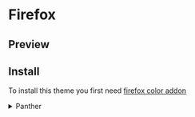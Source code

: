 # Firefox
## Preview

## Install
To install this theme you first need [firefox color addon](https://addons.mozilla.org/en-US/firefox/addon/firefox-color/)

<details>
<summary>Panther</summary>
    
- [Banana](https://color.firefox.com/?theme=XQAAAAKdAwAAAAAAAABBqYhm849SCicxcUUSqiuG_ebZUZXOFqk0gZZBYio2XBb7rCnE_CoWdpIQ2-uV_KYCOlKGz_YwbSUYCyYnXz5H2ojb6s9qjvzD3_b0kmUrXBgX3q0_2SidV4ksgNQ00mHcNJz8gGd73OnRdA66KAIvAUWIfVM3TF5HZwIx7n08EH5dnr9J6Eo1XzVt0SSftHKr2T-tLtIetVr9qWHSJ2Y_WvVYZmOX4pjdna6D8hGs9xenmgdMEkvrwJBWCxVV6sXzjzr9b6KRrieXK2pLyvlMSqwslc8bS6Z7QTOJ8UE36CeNzOmXM5KbG9E3HR3VTqOGyc7DkPlEZnPxn3XSIQSwY_l4kyl40F33b0Z1ktbgyuXvrvDzFh593RsOqLQ0HuSdmH9vYyp54fiENZFx8Zg9-l2GJZj81_uN3L9_9TnhbUgwPz3qTD6eqxIepbnoycyXKYF994cu2hv_4lzIgg)

- [Tangerine](https://color.firefox.com/?theme=XQAAAAKqAwAAAAAAAABBqYhm849SCicxcUUSqiuG_ebZUZXOFqoy4fOEEa6HqFhKZQcVH9c1EJUT_-oiayS5sx5KY6a6WyuNs6E-gSH9DB9l61c2k9X2KZRsO5AZVrLOY0EVwfQqG9ZlRV-rBiRU2SagBE-bNVTG0kzC0cEkhbX8Pxo1B_SueHja-wSssg1-TvgttUfcLXeO4MzoovE2ZuW5S1AobzZ4QTLZa4ewpaCI1JOm_8UPBmDsdcsPmk8_tF6PlmT2AqTeexgCsx9iiXoIwo7_uoKib_qYsmNmW2MdwqwA2l0ArXgV8jDNpafyyGsERMEYk-_wrbHniUF_o18QPtlkj2cQN0jU4usVl47NUtnB2v1sgaIJZ8U6fhP6JLWBVKF2wY0LDdNeLLq0QzMa5ZgQm2wPOijmhc39GptM0tDnztsomJlwRbK3jZXG2BcwbA_uqjhX3Lh-8CTGCXdO-oJud9HZSTbrK_33d4HQ)
  
- [Cherry](https://color.firefox.com/?theme=XQAAAAKqAwAAAAAAAABBqYhm849SCicxcUUSqiuG_ebZUZXOFqoy4fOEEa6HqFhKZQcVH9c1EJUT_-oiaflkurZSTnZB3tWVxBXA7OBAeBMzyPIYNgXFX35UHYCDnKKVhMq9mxcUOxBurAWDeej1VE4K-ikkfK2DFCBQGwawAF4iTwYGMgCorPvpcOxQReKMzP4HWv2X1MH4uq0kAyr2ZCJw9b82iLekcmYxhi-T3v4bz7M1b0JebH1TM_eJ15y8uQFhiL8UFneDa-HM49rCg7Wk8MkLNJ0PNiU2-lLBWQXIaZZhF0wtlDjExCB10W6WaDiRArIQTRkG9a-yrPAJBPBG_6b8skc32xyKjFD9MZnHi4RdMVPtS7sc7odj0C9_-xkNBbs-DAj9CZEykbK8L6gpmrV4oS_pipp0o2wL3Vu-JfyVSA5fl9y_XR8RO-rmPcZjN8pyvz3PiYlrm7pnrvJGnoybe22fUZJdtP_4SZ49)

- [Kiwi](https://color.firefox.com/?theme=XQAAAAKqAwAAAAAAAABBqYhm849SCicxcUUSqiuG_ebZUZXOFqoy4fOEEa6HqFhKZQcVH9c1EJUR1oa9_2z2yUk1-Jire_v7DWGty4CKwvHi_VdkyKQaAFh6NJZyuuZBrTfEXIAcs4_cHd8ZXQZAPFEggELBTiKmkJc1pf8S1AXF8ASI_LTJKF1xjOqGsmtww2AUqg1NWYXXXnLVL_DO4cqlAdanzrow3FL1oU_JVfEz8alMpGgN2yBLWEBSezy5fDmwoJoWlG8zBF_5giEi1wkvcJ-Y7G45k3Tcj0xU_D9rOD6L7aU3z2gZODXIw06VHl9-hIbDuysR4gQ87q3he8lTw7EuB4uAFSB5LzQdyTDlOyAF1tPDmJuVqjv_psey2up0_ENJ6-65jOjhcj5bVZXIcID_eJ7VZ7cjzurtt0rYXUwoYdsy_6_jQ_s9vA6ozM3CEsig53PEl8UG4lomV-KrDHIke3bSLC9ntgvqA_1GLCg)

- [Grape](https://color.firefox.com/?theme=XQAAAAKqAwAAAAAAAABBqYhm849SCicxcUUSqiuG_ebZUZXOFqoy4fOEEa6HqFhKZQcVH9c1EJUQ1Eq9_saGRwKaSMzeq62XfzVMiO16zT9gKg8pJ4gn9as6NUH_xnTWYCWHNG7zRi4LMH6Bg6R273sO-ZJtyw5eAgvpHv6PQYIulLAm5Qb6Jt00Egq3zdTImbnQRbHiqNxiA16Hh7aapksjZm2gdYaD1e9fRksKOOJfvFZfkyDggmXvPZZ8QErkT5nwRnTkmCy5EhxhqqkMJQzWK_BZb2u53A3Upa7hxMPMkhAiMVMXbXasldtnDqdt2JEd3eQBg6uz6FDFY71tNTrFkdUPWxRQyO8kfspQqZSgYaPkyhceC62ptc1Q1S0md_2_oqdYmZdvflzUyaZ9_nINbr2hEk9E-SCn_ETrqFKo8C0AfgcVuwxUIvtyqLmEI0umFxhU9ed6ueHnDWFMMCJMyzmzxyJRhI6Szcx6Cfyl9BQ)

- [Raspberry](https://color.firefox.com/?theme=XQAAAAKqAwAAAAAAAABBqYhm849SCicxcUUSqiuG_ebZUZXOFqoy4fOEEa6HqFhKZQcVH9c1EJUT_-oibIurByXaO2pn3vspwem63oaV2QqpwB-kjRZ8qCxEATQq5w4RH4ZebSi5CN1noew_ljI5uaCnApUXOH_shuTQ4tsJfFIrCh8Rf_P-SBlH9xdmQQbmWggwGigvLzgO54Lv47t6SlM9sQ1-PFB9CjO89Ga0aDIHAAXHszss31_63DZml3poBagoPwMXwBBSbmGycf3BSJ6odlQTRNNwhiqsA8MFdJJpMqCQBLvKHo7J70Sdll0M6mD67E4j0jx8O32p3nxjHpFoUG-R8aRwwZXq2we_nKy6SninxajVX6IHPNbjMKRoL_-5bsu3IYWJHVzD7mSWuz1g-fIdWuUJbTN30yu8eqK2QvmQnfORAFvSfEZwc7s1USCxOIrsnroGjEA5bRdDhh1M9yDW5FoPqsrcmcD6195C)

</details>
